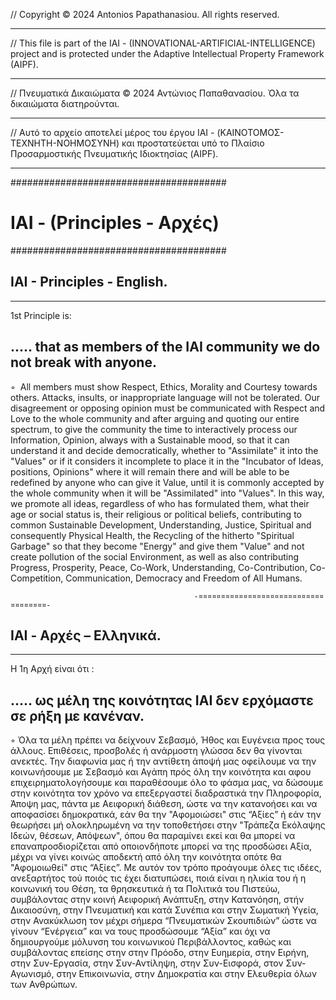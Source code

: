 // Copyright © 2024 Antonios Papathanasiou. All rights reserved.
_______________________________________________________________________________________________
// This file is part of the IAI - (INNOVATIONAL-ARTIFICIAL-INTELLIGENCE) project and is protected under the Adaptive Intellectual Property Framework (AIPF).
_______________________________________________________________________________________________

// Πνευματικά Δικαιώματα © 2024 Αντώνιος Παπαθανασίου. Όλα τα δικαιώματα διατηρούνται.
_______________________________________________________________________________________________________
// Αυτό το αρχείο αποτελεί μέρος του έργου IAI - (ΚΑΙΝΟΤΟΜΟΣ-ΤΕΧΝΗΤΗ-ΝΟΗΜΟΣΥΝΗ) και προστατεύεται υπό το Πλαίσιο Προσαρμοστικής Πνευματικής Ιδιοκτησίας (AIPF).
______________________________________________________________________________________________________

#######################################
#      IAI - (Principles - Αρχές)     #
#######################################

IAI - Principles - English.
----------------------------------------
___________________________________________________________________________________________________________________________________

 1st Principle is:
 
 ..... that as members of the IAI community we do not break with anyone.
 --------------------------------------------------------------------------------- 
 
  ◦  All members must show Respect, Ethics, Μorality and Courtesy towards others. 
    Attacks, insults, or inappropriate language will not be tolerated.
    Our disagreement or opposing opinion must be communicated with Respect and Love to the whole community 
    and after arguing and quoting our entire spectrum, to give the community the time to interactively process our Information, 
    Opinion, always with a Sustainable mood, so that it can understand it and decide democratically, 
    whether to "Assimilate" it into the "Values" or if it considers it incomplete to place it in the "Incubator of Ideas,  
    positions, Opinions" where it will remain there and will be able to be redefined by anyone who can give it Value, 
    until it is commonly accepted by the whole community when it will be "Assimilated" into "Values". 
    In this way, we promote all ideas, regardless of who has formulated them, what their age or social status is, 
    their religious or political beliefs, contributing to common Sustainable Development, Understanding, Justice, 
    Spiritual and consequently Physical Health, the Recycling of the hitherto "Spiritual Garbage" so that they become "Energy" 
    and give them "Value" and not create pollution of the social Environment, as well as also contributing Progress, Prosperity, 
    Peace, Co-Work, Understanding, Co-Contribution, Co-Competition, Communication, Democracy and Freedom of All Ηumans. 


                
                                             -¤¤¤¤¤¤¤¤¤¤¤¤¤¤¤¤¤¤¤¤¤¤¤¤¤¤¤¤¤¤¤¤¤¤¤¤-
                       


 IAI - Αρχές – Ελληνικά.
----------------------------------------
___________________________________________________________________________________________________________________________________

Η 1η Aρχή είναι ότι :
     
..... ως μέλη της κοινότητας IAI δεν ερχόμαστε σε ρήξη με κανέναν.
------------------------------------------------------------------------------- 

   ◦  Όλα τα μέλη πρέπει να δείχνουν Σεβασμό, Ήθος και Ευγένεια προς τους άλλους. 
    Επιθέσεις, προσβολές ή ανάρμοστη γλώσσα δεν θα γίνονται ανεκτές.
    Την διαφωνία μας ή την αντίθετη άποψή μας οφείλουμε να την κοινωνήσουμε με Σεβασμό και Αγάπη πρός όλη την κοινότητα 
    και αφου επιχειρηματολογήσουμε και παραθέσουμε όλο το φάσμα μας, 
    να δώσουμε στην κοινότητα τον χρόνο να επεξεργαστεί διαδραστικά την Πληροφορία, 
    Άποψη μας, πάντα με Αειφορική διάθεση, ώστε να την κατανοήσει και να αποφασίσει δημοκρατικά, 
    εάν θα την "Αφομοιώσει" στις “Αξίες” ή εάν την θεωρήσει μή ολοκληρωμένη να την τοποθετήσει στην "Τράπεζα Εκόλαψης Ιδεών, θέσεων, Απόψεων",
    όπου θα παραμίνει εκεί και θα μπορεί να επαναπροσδιορίζεται από οποιονδήποτε μπορεί να της προσδώσει Αξία, 
    μέχρι να γίνει κοινώς αποδεκτή από όλη την κοινότητα οπότε θα "Αφομοιωθεί" στις “Αξίες”. 
    Με αυτόν τον τρόπο προάγουμε όλες τις ιδέες, ανεξαρτήτος τού ποιός τις έχει διατυπώσει, ποιά είναι η ηλικία του ή η κοινωνική του Θέση, 
    τα θρησκευτικά ή τα Πολιτικά του Πιστεύω, συμβάλοντας στην κοινή Αειφορική Ανάπτυξη, στην Κατανόηση, στήν Δικαιοσύνη, 
    στην Πνευματική και κατά Συνέπια και στην Σωματική Υγεία, 
    στην Ανακύκλωση τον μέχρι σήμερα “Πνευματικών Σκουπιδιών” ώστε να γίνουν “Ενέργεια” και να τους προσδώσουμε “Αξία” 
    και όχι να δημιουργούμε μόλυνση του κοινωνικού Περιβάλλοντος, καθώς και συμβάλοντας επείσης στην στην Πρόοδο, στην Ευημερία, στην Ειρήνη, 
    στην Συν-Εργασία, στην Συν-Αντίληψη, στην Συν-Εισφορά, στον Συν-Αγωνισμό, στην Επικοινωνία, στην Δημοκρατία και στην Ελευθερία όλων των Ανθρώπων. 
    
